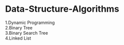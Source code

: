 # Data-Structure-Algorithms
1.Dynamic Programming <br> 
2.Binary Tree <br> 
3.Binary Search Tree <br> 
4.Linked List <br> 
